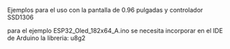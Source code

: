 Ejemplos para el uso con la pantalla de 0.96 pulgadas y controlador SSD1306

para el ejemplo ESP32_Oled_182x64_A.ino se necesita incorporar en el 
IDE de Arduino la libreria: u8g2
